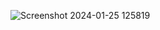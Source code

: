 ![Screenshot 2024-01-25 125819](https://github.com/sadhanamohite/loginform.io/assets/153711566/672ecdca-a008-43ba-a202-eddc8c44baa7)

